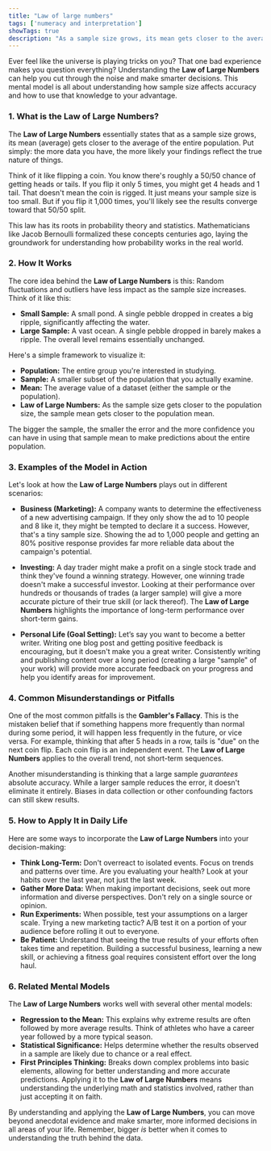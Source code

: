 ```yaml
---
title: "Law of large numbers"
tags: ['numeracy and interpretation']
showTags: true
description: "As a sample size grows, its mean gets closer to the average of the whole population, allowing for more accurate predictions with larger datasets."
---
```



Ever feel like the universe is playing tricks on you? That one bad experience makes you question everything? Understanding the **Law of Large Numbers** can help you cut through the noise and make smarter decisions. This mental model is all about understanding how sample size affects accuracy and how to use that knowledge to your advantage.

### 1. What is the Law of Large Numbers?

The **Law of Large Numbers** essentially states that as a sample size grows, its mean (average) gets closer to the average of the entire population. Put simply: the more data you have, the more likely your findings reflect the true nature of things.

Think of it like flipping a coin. You know there's roughly a 50/50 chance of getting heads or tails. If you flip it only 5 times, you might get 4 heads and 1 tail. That doesn't mean the coin is rigged. It just means your sample size is too small. But if you flip it 1,000 times, you'll likely see the results converge toward that 50/50 split.

This law has its roots in probability theory and statistics. Mathematicians like Jacob Bernoulli formalized these concepts centuries ago, laying the groundwork for understanding how probability works in the real world.

### 2. How It Works

The core idea behind the **Law of Large Numbers** is this: Random fluctuations and outliers have less impact as the sample size increases. Think of it like this:

*   **Small Sample:** A small pond. A single pebble dropped in creates a big ripple, significantly affecting the water.
*   **Large Sample:** A vast ocean. A single pebble dropped in barely makes a ripple. The overall level remains essentially unchanged.

Here's a simple framework to visualize it:

*   **Population:** The entire group you're interested in studying.
*   **Sample:** A smaller subset of the population that you actually examine.
*   **Mean:** The average value of a dataset (either the sample or the population).
*   **Law of Large Numbers:** As the sample size gets closer to the population size, the sample mean gets closer to the population mean.

The bigger the sample, the smaller the error and the more confidence you can have in using that sample mean to make predictions about the entire population.

### 3. Examples of the Model in Action

Let's look at how the **Law of Large Numbers** plays out in different scenarios:

*   **Business (Marketing):** A company wants to determine the effectiveness of a new advertising campaign. If they only show the ad to 10 people and 8 like it, they might be tempted to declare it a success. However, that's a tiny sample size. Showing the ad to 1,000 people and getting an 80% positive response provides far more reliable data about the campaign's potential.

*   **Investing:** A day trader might make a profit on a single stock trade and think they've found a winning strategy. However, one winning trade doesn't make a successful investor. Looking at their performance over hundreds or thousands of trades (a larger sample) will give a more accurate picture of their true skill (or lack thereof). The **Law of Large Numbers** highlights the importance of long-term performance over short-term gains.

*   **Personal Life (Goal Setting):** Let’s say you want to become a better writer. Writing one blog post and getting positive feedback is encouraging, but it doesn't make you a great writer. Consistently writing and publishing content over a long period (creating a large "sample" of your work) will provide more accurate feedback on your progress and help you identify areas for improvement.

### 4. Common Misunderstandings or Pitfalls

One of the most common pitfalls is the **Gambler's Fallacy**. This is the mistaken belief that if something happens more frequently than normal during some period, it will happen less frequently in the future, or vice versa. For example, thinking that after 5 heads in a row, tails is "due" on the next coin flip. Each coin flip is an independent event. The **Law of Large Numbers** applies to the overall trend, not short-term sequences.

Another misunderstanding is thinking that a large sample *guarantees* absolute accuracy. While a larger sample reduces the error, it doesn't eliminate it entirely. Biases in data collection or other confounding factors can still skew results.

### 5. How to Apply It in Daily Life

Here are some ways to incorporate the **Law of Large Numbers** into your decision-making:

*   **Think Long-Term:** Don't overreact to isolated events. Focus on trends and patterns over time. Are you evaluating your health? Look at your habits over the last year, not just the last week.
*   **Gather More Data:** When making important decisions, seek out more information and diverse perspectives. Don't rely on a single source or opinion.
*   **Run Experiments:** When possible, test your assumptions on a larger scale. Trying a new marketing tactic? A/B test it on a portion of your audience before rolling it out to everyone.
*   **Be Patient:** Understand that seeing the true results of your efforts often takes time and repetition. Building a successful business, learning a new skill, or achieving a fitness goal requires consistent effort over the long haul.

### 6. Related Mental Models

The **Law of Large Numbers** works well with several other mental models:

*   **Regression to the Mean:** This explains why extreme results are often followed by more average results. Think of athletes who have a career year followed by a more typical season.
*   **Statistical Significance:** Helps determine whether the results observed in a sample are likely due to chance or a real effect.
*   **First Principles Thinking:** Breaks down complex problems into basic elements, allowing for better understanding and more accurate predictions. Applying it to the **Law of Large Numbers** means understanding the underlying math and statistics involved, rather than just accepting it on faith.

By understanding and applying the **Law of Large Numbers**, you can move beyond anecdotal evidence and make smarter, more informed decisions in all areas of your life. Remember, bigger *is* better when it comes to understanding the truth behind the data.


